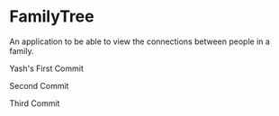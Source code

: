 # FamilyTree
An application to be able to view the connections between people in a family.

Yash's First Commit

Second Commit

Third Commit